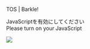 TOS | Barkle!

JavaScriptを有効にしてください  
Please turn on your JavaScript

![](/static-assets/splash.png?1728845980896)
